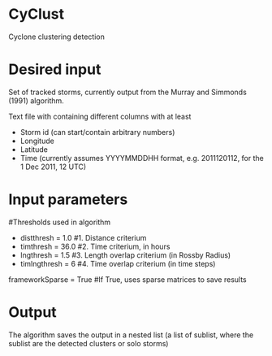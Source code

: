 # CyClust

Cyclone clustering detection 

# Desired input

Set of tracked storms, currently output from the Murray and Simmonds (1991) algorithm. 

Text file with containing different columns with at least
- Storm id (can start/contain arbitrary numbers)
- Longitude
- Latitude
- Time (currently assumes YYYYMMDDHH format, e.g. 2011120112, for the 1 Dec 2011, 12 UTC)

# Input parameters

#Thresholds used in algorithm
- distthresh = 1.0 #1. Distance criterium
- timthresh = 36.0 #2. Time criterium, in hours
- lngthresh = 1.5 #3. Length overlap criterium (in Rossby Radius)
- timlngthresh = 6 #4. Time overlap criterium (in time steps)

frameworkSparse = True #If True, uses sparse matrices to save results

# Output
The algorithm saves the output in a nested list (a list of sublist, where the sublist are the detected clusters or solo storms)
